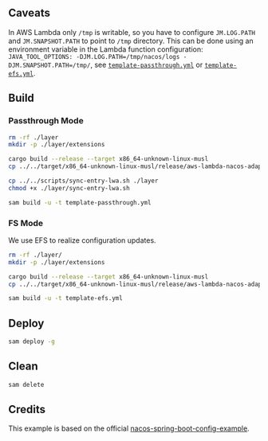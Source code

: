 ## Caveats

In AWS Lambda only `/tmp` is writable, so you have to configure `JM.LOG.PATH` and `JM.SNAPSHOT.PATH` to point to `/tmp` directory. This can be done using an environment variable in the Lambda function configuration: `JAVA_TOOL_OPTIONS: -DJM.LOG.PATH=/tmp/nacos/logs -DJM.SNAPSHOT.PATH=/tmp/`, see [`template-passthrough.yml`](./template-passthrough.yml) or [`template-efs.yml`](./template-efs.yml).

## Build

### Passthrough Mode

```sh
rm -rf ./layer
mkdir -p ./layer/extensions

cargo build --release --target x86_64-unknown-linux-musl
cp ../../target/x86_64-unknown-linux-musl/release/aws-lambda-nacos-adapter ./layer/extensions/

cp ../../scripts/sync-entry-lwa.sh ./layer
chmod +x ./layer/sync-entry-lwa.sh

sam build -u -t template-passthrough.yml
```

### FS Mode

We use EFS to realize configuration updates.

```sh
rm -rf ./layer/
mkdir -p ./layer/extensions

cargo build --release --target x86_64-unknown-linux-musl
cp ../../target/x86_64-unknown-linux-musl/release/aws-lambda-nacos-adapter ./layer/extensions/

sam build -u -t template-efs.yml
```

## Deploy

```sh
sam deploy -g
```

## Clean

```sh
sam delete
```

## Credits

This example is based on the official [nacos-spring-boot-config-example](https://github.com/nacos-group/nacos-examples/tree/master/nacos-spring-boot-example/nacos-spring-boot-config-example).
